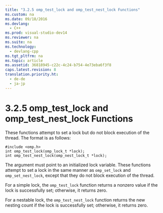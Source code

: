 ```yaml
---
title: "3.2.5 omp_test_lock and omp_test_nest_lock Functions"
ms.custom: na
ms.date: 09/18/2016
ms.devlang: 
  - C++
ms.prod: visual-studio-dev14
ms.reviewer: na
ms.suite: na
ms.technology: 
  - devlang-cpp
ms.tgt_pltfrm: na
ms.topic: article
ms.assetid: 36818945-c22c-4c24-b754-4e73eba6f3f8
caps.latest.revision: 8
translation.priority.ht: 
  - de-de
  - ja-jp
---
```

# 3.2.5 omp_test_lock and omp_test_nest_lock Functions
These functions attempt to set a lock but do not block execution of the thread. The format is as follows:  
  
```  
#include <omp.h>  
int omp_test_lock(omp_lock_t *lock);  
int omp_test_nest_lock(omp_nest_lock_t *lock);  
```  
  
 The argument must point to an initialized lock variable. These functions attempt to set a lock in the same manner as `omp_set_lock` and `omp_set_nest_lock`, except that they do not block execution of the thread.  
  
 For a simple lock, the `omp_test_lock` function returns a nonzero value if the lock is successfully set; otherwise, it returns zero.  
  
 For a nestable lock, the `omp_test_nest_lock` function returns the new nesting count if the lock is successfully set; otherwise, it returns zero.